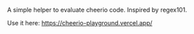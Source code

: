 A simple helper to evaluate cheerio code.
Inspired by regex101.

Use it here: https://cheerio-playground.vercel.app/
